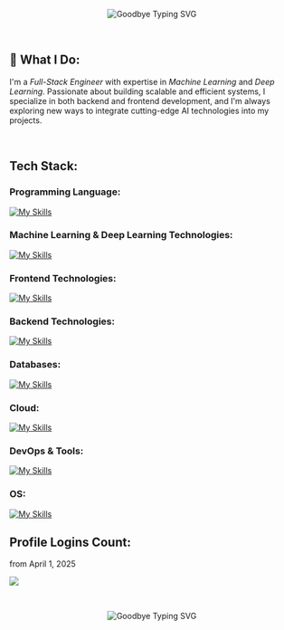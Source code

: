 
<!-- ![Anurag's GitHub stats](https://github-readme-stats.vercel.app/api?username=Mahmoud-Da&show_icons=true&theme=radical)

<!-- https://readme-typing-svg.herokuapp.com/demo/  -->

<p align="center">
  <img src="https://readme-typing-svg.herokuapp.com?font=Fira+Code&weight=1500&size=30&pause=1000&color=3AFF75&width=435&lines=Greetings!!!;I'm+Mahmoud;a+Developer" alt="Goodbye Typing SVG" />
</p>

<br>

## 🚀 What I Do:
I'm a *Full-Stack Engineer* with expertise in *Machine Learning* and *Deep Learning*. Passionate about building scalable and efficient systems,
I specialize in both backend and frontend development, and I'm always exploring new ways to integrate cutting-edge AI technologies into my projects.

<br>

## Tech Stack:

### Programming Language:
[![My Skills](https://skillicons.dev/icons?i=py,ruby,java,js,ts,php,cpp,cs)](https://skillicons.dev)

### Machine Learning & Deep Learning Technologies:
[![My Skills](https://skillicons.dev/icons?i=pytorch)](https://skillicons.dev)


### Frontend Technologies:
[![My Skills](https://skillicons.dev/icons?i=html,css,tailwind,jquery,react,vue)](https://skillicons.dev)


### Backend Technologies:
[![My Skills](https://skillicons.dev/icons?i=nextjs,rails,nodejs,flask)](https://skillicons.dev)


### Databases:
[![My Skills](https://skillicons.dev/icons?i=sqlite,mysql,postgres,prisma)](https://skillicons.dev)


### Cloud:
[![My Skills](https://skillicons.dev/icons?i=aws,azure,heroku)](https://skillicons.dev)


### DevOps & Tools:
[![My Skills](https://skillicons.dev/icons?i=git,github,githubactions,docker,kubernetes,regex,sentry,vite,anaconda,babel,bash,bun,npm,pnpm,yarn,postman)](https://skillicons.dev)


### OS:
[![My Skills](https://skillicons.dev/icons?i=apple,windows,linux,ubuntu,kali)](https://skillicons.dev)
<br>

## Profile Logins Count:

from April 1, 2025


![](https://count.getloli.com/get/@Mahmoud-Da.github.readme)

<br>

<p align="center">
  <img src="https://readme-typing-svg.demolab.com?font=Fira+Code&weight=1500&size=30&pause=1000&color=3AFF75&center=true&vCenter=true&width=435&lines=Thanks+for+visiting!;See+you+soon!" alt="Goodbye Typing SVG" />
</p>
